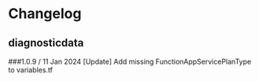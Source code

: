 # Changelog

## diagnosticdata

###1.0.9 / 11 Jan 2024
[Update] Add missing FunctionAppServicePlanType to variables.tf